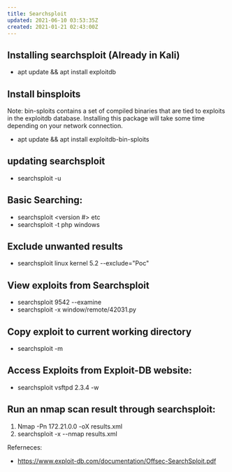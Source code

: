 ```yaml
---
title: Searchsploit
updated: 2021-06-10 03:53:35Z
created: 2021-01-21 02:43:00Z
---
```


## Installing searchsploit (Already in Kali)

- apt update && apt install exploitdb

## Install binsploits
Note: bin-sploits contains a set of compiled binaries that are tied to exploits in the exploitdb database. Installing this package will take some time depending on your network connection. 

- apt update && apt install exploitdb-bin-sploits

## updating searchsploit

- searchsploit -u

## Basic Searching: 

- searchsploit <program> <Operating System> <programming language> <version #> etc
- searchsploit -t php windows

## Exclude unwanted results
- searchsploit linux kernel 5.2 --exclude="Poc"

## View exploits from Searchsploit
- searchsploit 9542 --examine
- searchsploit -x window/remote/42031.py


## Copy exploit to current working directory
- searchsploit -m <Exploit Title> <Path>

## Access Exploits from Exploit-DB website: 
- searchsploit vsftpd 2.3.4 -w

## Run an nmap scan result through searchsploit: 
1. Nmap -Pn 172.21.0.0 -oX results.xml
2. searchsploit -x --nmap results.xml

Referneces: 

- https://www.exploit-db.com/documentation/Offsec-SearchSploit.pdf